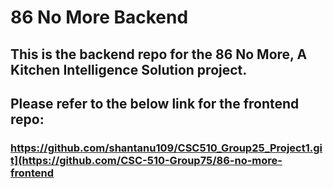 # 86 No More Backend

## This is the backend repo for the 86 No More, A Kitchen Intelligence Solution project.
## Please refer to the below link for the frontend repo:
### https://github.com/shantanu109/CSC510_Group25_Project1.git](https://github.com/CSC-510-Group75/86-no-more-frontend
